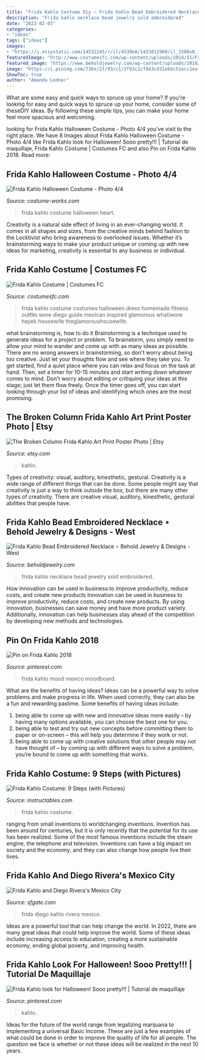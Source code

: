 ```yaml
---
title: "Frida Kahlo Costume Diy ~ Frida Kahlo Bead Embroidered Necklace ⋆ Behold Jewelry &amp; Designs"
description: "Frida kahlo necklace bead jewelry sold embroidered"
date: "2023-02-03"
categories:
- "ideas"
tags: ["ideas"]
images:
- "https://i.etsystatic.com/14532245/r/il/4539e8/1433811960/il_1588xN.1433811960_p6z2.jpg"
featuredImage: "http://www.costumesfc.com/wp-content/uploads/2014/11/Frida-Kahlo-Costumes-Ideas.jpg"
featured_image: "https://www.beholdjewelry.com/wp-content/uploads/2018/05/Frida-Kahlo-Beaded-Necklace-e1528332933660.jpg"
image: "https://i.pinimg.com/736x/2f/93/c1/2f93c1cf843cd31e6dc51ecc1eaf007a--moodboard-mexico.jpg"
ShowToc: true
author: "Amanda Ledner"
---
```



What are some easy and quick ways to spruce up your home?
If you're looking for easy and quick ways to spruce up your home, consider some of theseDIY ideas. By following these simple tips, you can make your home feel more spacious and welcoming.

	

		
looking for Frida Kahlo Halloween Costume - Photo 4/4 you've visit to the right place. We have 8 Images about Frida Kahlo Halloween Costume - Photo 4/4 like Frida Kahlo look for Halloween! Sooo pretty!!! | Tutorial de maquillaje, Frida Kahlo Costume | Costumes FC and also Pin on Frida Kahlo 2018. Read more:
		
    
## Frida Kahlo Halloween Costume - Photo 4/4

<img loading=lazy src="http://photos.costume-works.com/full/frida_kahlo3.jpg" onerror="this.onerror=null;this.src='https://tse4.mm.bing.net/th?id=OIP.CvFRy6Tw-kjBfUbVPT2pywHaJ3&amp;pid=15.1';" alt="Frida Kahlo Halloween Costume - Photo 4/4">

_Source: costume-works.com_

>frida kahlo costume halloween heart. 

	

Creativity is a natural side effect of living in an ever-changing world. It comes in all shapes and sizes, from the creative minds behind fashion to the Locktivist who bring awareness to overlooked issues. Whether it’s brainstorming ways to make your product unique or coming up with new ideas for marketing, creativity is essential to any business or individual.

    
## Frida Kahlo Costume | Costumes FC

<img loading=lazy src="http://www.costumesfc.com/wp-content/uploads/2014/11/Frida-Kahlo-Costumes-Ideas.jpg" onerror="this.onerror=null;this.src='https://tse2.mm.bing.net/th?id=OIP._4q7lky3SMNEVk2KQqWV-QHaLW&amp;pid=15.1';" alt="Frida Kahlo Costume | Costumes FC">

_Source: costumesfc.com_

>frida kahlo costume costumes halloween dress homemade fitness outfits wore diego guide mexican inspired glamorous whatiwore hayek housewife theglamoroushousewife. 

	

what brainstorming is, how to do it
Brainstorming is a technique used to generate ideas for a project or problem. To brainstorm, you simply need to allow your mind to wander and come up with as many ideas as possible. There are no wrong answers in brainstorming, so don't worry about being too creative. Just let your thoughts flow and see where they take you.
To get started, find a quiet place where you can relax and focus on the task at hand. Then, set a timer for 10-15 minutes and start writing down whatever comes to mind. Don't worry about editing or critiquing your ideas at this stage; just let them flow freely. Once the timer goes off, you can start looking through your list of ideas and identifying which ones are the most promising.

    
## The Broken Column Frida Kahlo Art Print Poster Photo | Etsy

<img loading=lazy src="https://i.etsystatic.com/14532245/r/il/4539e8/1433811960/il_1588xN.1433811960_p6z2.jpg" onerror="this.onerror=null;this.src='https://tse3.mm.bing.net/th?id=OIP.cE6a6kOCatZjjUmreLCHAgHaFl&amp;pid=15.1';" alt="The Broken Column Frida Kahlo Art Print Poster Photo | Etsy">

_Source: etsy.com_

>kahlo. 

	

Types of creativity: visual, auditory, kinesthetic, gestural.
Creativity is a wide range of different things that can be done. Some people might say that creativity is just a way to think outside the box, but there are many other types of creativity. There are creative visual, auditory, kinesthetic, gestural abilities that people have.

    
## Frida Kahlo Bead Embroidered Necklace ⋆ Behold Jewelry &amp; Designs - West

<img loading=lazy src="https://www.beholdjewelry.com/wp-content/uploads/2018/05/Frida-Kahlo-Beaded-Necklace-e1528332933660.jpg" onerror="this.onerror=null;this.src='https://tse1.mm.bing.net/th?id=OIP.57GwsEg04YQjI5W2vJJGAQHaOb&amp;pid=15.1';" alt="Frida Kahlo Bead Embroidered Necklace ⋆ Behold Jewelry &amp; Designs - West">

_Source: beholdjewelry.com_

>frida kahlo necklace bead jewelry sold embroidered. 

	

How innovation can be used in business:to improve productivity, reduce costs, and create new products
Innovation can be used in business to improve productivity, reduce costs, and create new products. By using innovation, businesses can save money and have more product variety. Additionally, innovation can help businesses stay ahead of the competition by developing new methods and technologies.

    
## Pin On Frida Kahlo 2018

<img loading=lazy src="https://i.pinimg.com/736x/2f/93/c1/2f93c1cf843cd31e6dc51ecc1eaf007a--moodboard-mexico.jpg" onerror="this.onerror=null;this.src='https://tse2.mm.bing.net/th?id=OIP.DzxQ9F8yUL2d0N3sQ_kTjgHaKL&amp;pid=15.1';" alt="Pin on Frida Kahlo 2018">

_Source: pinterest.com_

>frida kahlo mood mexico moodboard. 

	

What are the benefits of having ideas?
Ideas can be a powerful way to solve problems and make progress in life. When used correctly, they can also be a fun and rewarding pastime. Some benefits of having ideas include: 
1) being able to come up with new and innovative ideas more easily – by having many options available, you can choose the best one for you. 
2) being able to test and try out new concepts before committing them to paper or on-screen – this will help you determine if they work or not. 
3) being able to come up with creative solutions that other people may not have thought of – by coming up with different ways to solve a problem, you’re bound to come up with something that works.

    
## Frida Kahlo Costume: 9 Steps (with Pictures)

<img loading=lazy src="https://cdn.instructables.com/ORIG/FO2/R268/H8LVX8ME/FO2R268H8LVX8ME.jpg?width=2100" onerror="this.onerror=null;this.src='https://tse1.mm.bing.net/th?id=OIP.tPU6SB0iU7hMFkZ8XGSwBwHaLH&amp;pid=15.1';" alt="Frida Kahlo Costume: 9 Steps (with Pictures)">

_Source: instructables.com_

>frida kahlo costume. 

	

ranging from small inventions to worldchanging inventions.
Invention has been around for centuries, but it is only recently that the potential for its use has been realized. Some of the most famous inventions include the steam engine, the telephone and television. Inventions can have a big impact on society and the economy, and they can also change how people live their lives.

    
## Frida Kahlo And Diego Rivera&#039;s Mexico City

<img loading=lazy src="https://s.hdnux.com/photos/40/73/07/8630766/3/rawImage.jpg" onerror="this.onerror=null;this.src='https://tse2.mm.bing.net/th?id=OIP.qPIITflgJnEYB9qEX7DF8gHaJ4&amp;pid=15.1';" alt="Frida Kahlo and Diego Rivera&#039;s Mexico City">

_Source: sfgate.com_

>frida diego kahlo rivera mexico. 

	

Ideas are a powerful tool that can help change the world. In 2022, there are many great ideas that could help improve the world. Some of these ideas include increasing access to education, creating a more sustainable economy, ending global poverty, and improving health.

    
## Frida Kahlo Look For Halloween! Sooo Pretty!!! | Tutorial De Maquillaje

<img loading=lazy src="https://i.pinimg.com/736x/73/02/67/730267a75860e7b453625f54df1f6b70.jpg" onerror="this.onerror=null;this.src='https://tse4.mm.bing.net/th?id=OIP.08i2J2yBE3NwiIzbNl4niwHaLI&amp;pid=15.1';" alt="Frida Kahlo look for Halloween! Sooo pretty!!! | Tutorial de maquillaje">

_Source: pinterest.com_

>kahlo. 

	

Ideas for the future of the world range from legalizing marijuana to implementing a universal Basic Income. These are just a few examples of what could be done in order to improve the quality of life for all people. The question we face is whether or not these ideas will be realized in the next 10 years.

